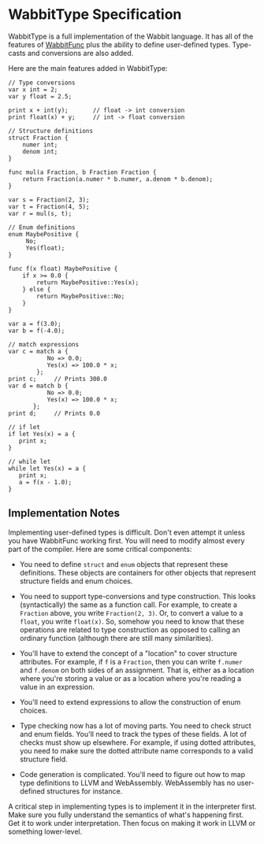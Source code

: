 # WabbitType Specification

WabbitType is a full implementation of the Wabbit language.  It has
all of the features of
[WabbitFunc](https://github.com/dabeaz/compilers_2020_05/wiki/WabbitFunc)
plus the ability to define user-defined types.  Type-casts and
conversions are also added.

Here are the main features added in WabbitType:

```
// Type conversions
var x int = 2;
var y float = 2.5;

print x + int(y);       // float -> int conversion
print float(x) + y;     // int -> float conversion

// Structure definitions
struct Fraction {
    numer int;
    denom int;
}

func mul(a Fraction, b Fraction Fraction {
    return Fraction(a.numer * b.numer, a.denom * b.denom);
}

var s = Fraction(2, 3);
var t = Fraction(4, 5);
var r = mul(s, t);

// Enum definitions
enum MaybePositive {
     No;
     Yes(float);
}

func f(x float) MaybePositive {
    if x >= 0.0 {
        return MaybePositive::Yes(x);
    } else {
        return MaybePositive::No;
    }
}

var a = f(3.0);
var b = f(-4.0);

// match expressions
var c = match a {
           No => 0.0;
           Yes(x) => 100.0 * x;
        };
print c;     // Prints 300.0
var d = match b {
           No => 0.0;
           Yes(x) => 100.0 * x;
       };
print d;     // Prints 0.0

// if let
if let Yes(x) = a {
   print x;
}

// while let
while let Yes(x) = a {
   print x;
   a = f(x - 1.0);
}

```

## Implementation Notes

Implementing user-defined types is difficult.  Don't even attempt it unless you have WabbitFunc working first.  You will need to modify almost every part of the compiler.  Here are some critical components:

* You need to define `struct` and `enum` objects that represent these definitions.  These objects are containers for other objects that represent structure fields and enum choices.

* You need to support type-conversions and type construction.  This looks (syntactically) the same as a function call.  For example, to create a `Fraction` above, you write `Fraction(2, 3)`.  Or, to convert a value to a `float`, you write `float(x)`.   So, somehow you need to know that these operations are related to type construction as opposed to calling an ordinary function (although there are still many similarities).

* You'll have to extend the concept of a "location" to cover structure attributes.  For example, if `f` is a `Fraction`, then you can write `f.numer` and `f.denom` on both sides of an assignment.  That is, either as a location where you're storing a value or as a location where you're reading a value in an expression.

* You'll need to extend expressions to allow the construction of enum choices.

* Type checking now has a lot of moving parts.  You need to check struct and enum fields. You'll need to track the types of these fields. A lot of checks must show up elsewhere. For example, if using dotted attributes, you need to make sure the dotted attribute name corresponds to a valid structure field.

* Code generation is complicated.  You'll need to figure out how to map type definitions to LLVM and WebAssembly.  WebAssembly has no user-defined structures for instance.

A critical step in implementing types is to implement it in the interpreter first. Make sure you fully understand the semantics of what's happening first.  Get it to work under interpretation.  Then focus on making it work in LLVM or something lower-level.
